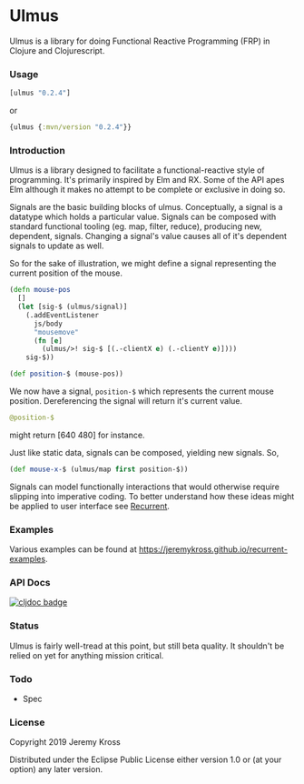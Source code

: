 # Ulmus

Ulmus is a library for doing Functional Reactive Programming (FRP) in Clojure and Clojurescript.

### Usage

```clojure
[ulmus "0.2.4"]
```

or

```clojure
{ulmus {:mvn/version "0.2.4"}}
```

### Introduction

Ulmus is a library designed to facilitate a functional-reactive style of programming. It's primarily inspired by Elm and RX. Some of the API apes Elm although it makes no attempt to be complete or exclusive in doing so.

Signals are the basic building blocks of ulmus.  Conceptually, a signal is a datatype which holds a particular value.  Signals can be composed with standard functional tooling (eg. map, filter, reduce), producing new, dependent, signals.  Changing a signal's value causes all of it's dependent signals to update as well.

So for the sake of illustration, we might define a signal representing the current position of the mouse.

```clojure
(defn mouse-pos
  []
  (let [sig-$ (ulmus/signal)]
    (.addEventListener
      js/body
      "mousemove"
      (fn [e]
        (ulmus/>! sig-$ [(.-clientX e) (.-clientY e)])))
    sig-$))

(def position-$ (mouse-pos))
```

We now have a signal, `position-$` which represents the current mouse position.  Dereferencing the signal will return it's current value.

```clojure
@position-$
```

might return [640 480] for instance. 

Just like static data, signals can be composed, yielding new signals.  So,

```clojure
(def mouse-x-$ (ulmus/map first position-$))
```

Signals can model functionally interactions that would otherwise require slipping into imperative coding.  To better understand how these ideas might be applied to user interface see [Recurrent](https://github.com/jeremykross/recurrent).

### Examples

Various examples can be found at https://jeremykross.github.io/recurrent-examples.

### API Docs

[![cljdoc badge](https://cljdoc.org/badge/ulmus)](https://cljdoc.org/d/ulmus/ulmus/CURRENT)


### Status

Ulmus is fairly well-tread at this point, but still beta quality.  It shouldn't be relied on yet for anything mission critical.

### Todo

* Spec

### License

Copyright 2019 Jeremy Kross

Distributed under the Eclipse Public License either version 1.0 or (at your option) any later version.
